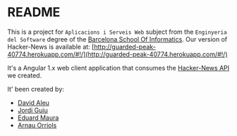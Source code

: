 # README
This is a project for `Aplicacions i Serveis Web` subject from the `Enginyeria del Software` degree of the [Barcelona School Of Informatics](http://www.fib.upc.edu/en.html). Our version of Hacker-News is available at: [http://guarded-peak-40774.herokuapp.com/#!/](http://guarded-peak-40774.herokuapp.com/#!/)

It's a Angular 1.x web client application that consumes the [Hacker-News API](https://github.com/mapu77/hacker-news/blob/master/api/api.yaml) we created.

It' been created by:
- [David Aleu](https://github.com/daleu)
- [Jordi Guiu](https://github.com/guiu23)
- [Eduard Maura](https://github.com/mapu77)
- [Arnau Orriols](https://github.com/aog182)

